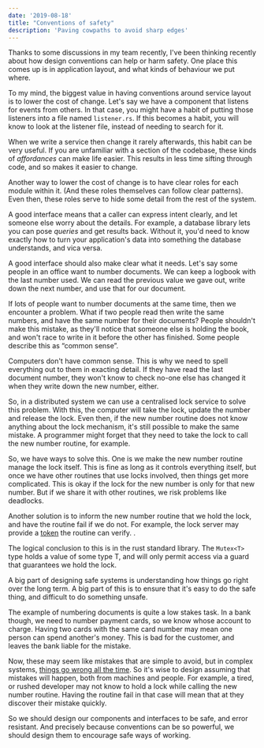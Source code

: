 ```yaml
---
date: '2019-08-18'
title: "Conventions of safety"
description: 'Paving cowpaths to avoid sharp edges'
---
```


Thanks to some discussions in my team recently, I've been thinking recently about how design conventions can help or harm safety.<!--more--> One place this comes up is in application layout, and what kinds of behaviour we put where.

To my mind, the biggest value in having conventions around service layout is to lower the cost of change. Let's say we have a component that listens for events from others. In that case, you might have a habit of putting those listeners into a file named `listener.rs`. If this becomes a habit, you will know to look at the listener file, instead of needing to search for it.

When we write a service then change it rarely afterwards, this habit can be very useful. If you are unfamiliar with a section of the codebase, these kinds of _affordances_ can make life easier. This results in less time sifting through code, and so makes it easier to change.

Another way to lower the cost of change is to have clear roles for each module within it. (And these roles themselves can follow clear patterns). Even then, these roles serve to hide some detail from the rest of the system.

A good interface means that a caller can express intent clearly, and let someone else worry about the details. For example, a database library lets you can pose _queries_ and get results back. Without it, you'd need to know exactly how to turn your application's data into something the database understands, and vica versa.

A good interface should also make clear what it needs. Let's say some people in an office want to number documents. We can keep a logbook with the last number used. We can read the previous value we gave out, write down the next number, and use that for our document.

If lots of people want to number documents at the same time, then we encounter a problem. What if two people read then write the same numbers, and have the same number for their documents? People shouldn't make this mistake, as they'll notice that someone else is holding the book, and won't race to write in it before the other has finished. Some people describe this as “common sense”.

Computers don't have common sense. This is why we need to spell everything out to them in exacting detail. If they have read the last document number, they won't know to check no-one else has changed it when they write down the new number, either.

So, in a distributed system we can use a centralised lock service to solve this problem. With this, the computer will take the lock, update the number and release the lock. Even then, if the new number routine does not know anything about the lock mechanism, it's still possible to make the same mistake. A programmer might forget that they need to take the lock to call the new number routine, for example.

So, we have ways to solve this. One is we make the new number routine manage the lock itself. This is fine as long as it controls everything itself, but once we have other routines that use locks involved, then things get more complicated. This is okay if the lock for the new number is only for that new number. But if we share it with other routines, we risk problems like deadlocks.

Another solution is to inform the new number routine that we hold the lock, and have the routine fail if we do not. For example, the lock server may provide a [token](https://martin.kleppmann.com/2016/02/08/how-to-do-distributed-locking.html) the routine can verify. .

The logical conclusion to this is in the rust standard library. The `Mutex<T>` type holds a value of some type T, and will only permit access via a guard that guarantees we hold the lock.

A big part of designing safe systems is understanding how things go right over the long term. A big part of this is to ensure that it's easy to do the safe thing, and difficult to do something unsafe.

The example of numbering documents is quite a low stakes task. In a bank though, we need to number payment cards, so we know whose account to charge. Having two cards with the same card number may mean one person can spend another's money. This is bad for the customer, and leaves the bank liable for the mistake.

Now, these may seem like mistakes that are simple to avoid, but in complex systems, [things go wrong all the time](https://how.complexsystems.fail). So it's wise to design assuming that mistakes will happen, both from machines and people. For example, a tired, or rushed developer may not know to hold a lock while calling the new number routine. Having the routine fail in that case will mean that at they discover their mistake quickly.

So we should design our components and interfaces to be safe, and error resistant. And precisely because conventions can be so powerful, we should design them to encourage safe ways of working.
